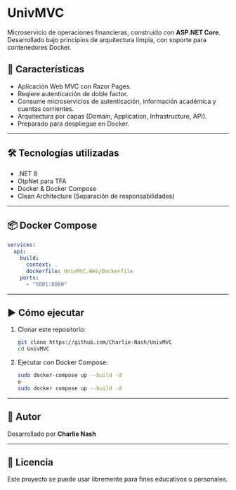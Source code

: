 # UnivMVC

Microservicio de operaciones financieras, construido con **ASP.NET Core**. Desarrollado bajo principios de arquitectura limpia, con soporte para contenedores Docker.

## 🚀 Características

- Aplicación Web MVC con Razor Pages.
- Reqiere autenticación de doble factor.
- Consume microservicios de autenticación, información académica y cuentas corrientes.
- Arquitectura por capas (Domain, Application, Infrastructure, API).
- Preparado para despliegue en Docker.

---

## 🛠️ Tecnologías utilizadas

- .NET 8
- OtpNet para TFA
- Docker & Docker Compose
- Clean Architecture (Separación de responsabilidades)

---

## 📦 Docker Compose

```yaml
services:
  api:
    build:
      context: .
      dockerfile: UnivMVC.Web/Dockerfile
    ports:
      - "5001:8080"
```

---

## ▶️ Cómo ejecutar

1. Clonar este repositorio:
   ```bash
   git clone https://github.com/Charlie-Nash/UnivMVC
   cd UnivMVC
   ```

2. Ejecutar con Docker Compose:
   ```bash
   sudo docker-compose up --build -d
   o
   sudo docker compose up --build -d
   ```
---

## 👤 Autor

Desarrollado por **Charlie Nash**

---

## 📄 Licencia

Este proyecto se puede usar libremente para fines educativos o personales.